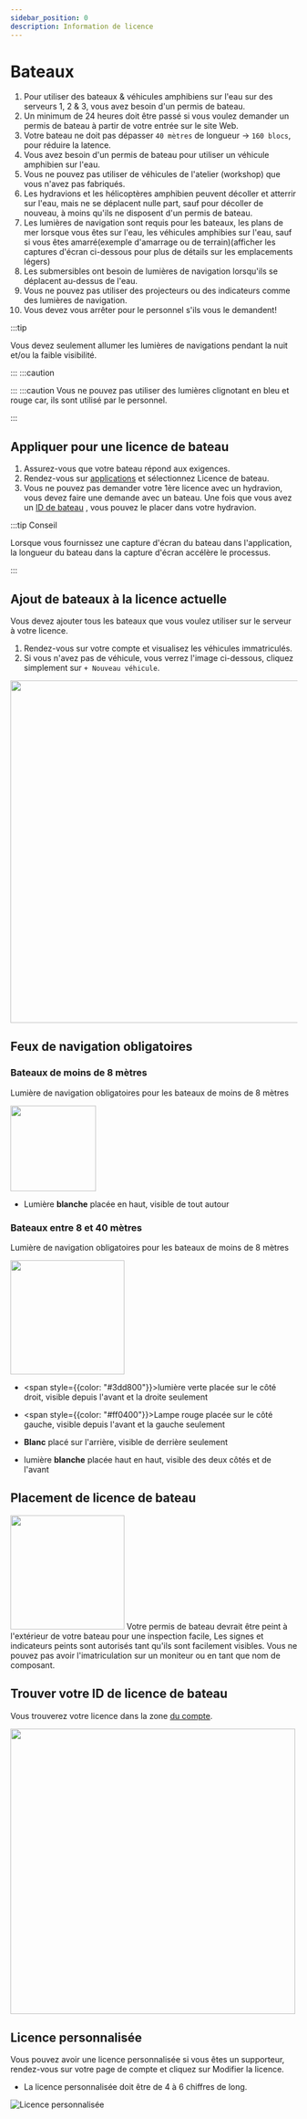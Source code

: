 ```yaml
---
sidebar_position: 0
description: Information de licence
---
```


# Bateaux

1. Pour utiliser des bateaux & véhicules amphibiens sur l'eau sur des serveurs 1, 2 & 3, vous avez besoin d'un permis de bateau.
2. Un minimum de 24 heures doit être passé si vous voulez demander un permis de bateau à partir de votre entrée sur le site Web.
3. Votre bateau ne doit pas dépasser `40 mètres` de longueur -> `160 blocs`, pour réduire la latence.
4. Vous avez besoin d'un permis de bateau pour utiliser un véhicule amphibien sur l'eau.
5. Vous ne pouvez pas utiliser de véhicules de l'atelier (workshop) que vous n'avez pas fabriqués.
6. Les hydravions et les hélicoptères amphibien peuvent décoller et atterrir sur l'eau, mais ne se déplacent nulle part, sauf pour décoller de nouveau, à moins qu'ils ne disposent d'un permis de bateau.
7. Les lumières de navigation sont requis pour les bateaux, les plans de mer lorsque vous êtes sur l'eau, les véhicules amphibies sur l'eau, sauf si vous êtes amarré(exemple d'amarrage ou de terrain)(afficher les captures d'écran ci-dessous pour plus de détails sur les emplacements légers)
8. Les submersibles ont besoin de lumières de navigation lorsqu'ils se déplacent au-dessus de l'eau.
9. Vous ne pouvez pas utiliser des projecteurs ou des indicateurs comme des lumières de navigation.
10. Vous devez vous arrêter pour le personnel s'ils vous le demandent!


:::tip

Vous devez seulement allumer les lumières de navigations pendant la nuit et/ou la faible visibilité.

:::
:::caution

:::
:::caution Vous ne pouvez pas utiliser des lumières clignotant en bleu et rouge car, ils sont utilisé par le personnel.

:::

## Appliquer pour une licence de bateau

1. Assurez-vous que votre bateau répond aux exigences.
2. Rendez-vous sur [applications](https://trickys.gg/applications/new) et sélectionnez Licence de bateau.
3. Vous ne pouvez pas demander votre 1ère licence avec un hydravion, vous devez faire une demande avec un bateau. Une fois que vous avez un [ID de bateau](/stormworks/boats#boat-license-placement) , vous pouvez le placer dans votre hydravion.

:::tip Conseil

Lorsque vous fournissez une capture d'écran du bateau dans l'application, la longueur du bateau dans la capture d'écran accélère le processus.

:::

## Ajout de bateaux à la licence actuelle

Vous devez ajouter tous les bateaux que vous voulez utiliser sur le serveur à votre licence.

1. Rendez-vous sur votre compte [](https://trickys.gg/account) et visualisez les véhicules immatriculés.
2. Si vous n'avez pas de véhicule, vous verrez l'image ci-dessous, cliquez simplement sur `+ Nouveau véhicule`.

<img src="/img/boats/boatsaddingtocurrentlicense.png" width="600px" />

## Feux de navigation obligatoires


### Bateaux de moins de 8 mètres

Lumière de navigation obligatoires pour les bateaux de moins de 8 mètres

  <div class="flex-vcenter">
      <img src="/img/boats/tsboatnav2.png" width="150px" style={{margin: "0 32px"}} />
    <div>

- Lumière **blanche** placée en haut, visible de tout autour

</div>
</div>

### Bateaux entre 8 et 40 mètres
Lumière de navigation obligatoires pour les bateaux de moins de 8 mètres

  <div class="flex-vcenter">
    <img src="/img/boats/tsboatnav1.png" width="200px"/>
    <div>

- <span style={{color: "#3dd800"}}>lumière verte</span> placée sur le côté droit, visible depuis l'avant et la droite seulement
- <span style={{color: "#ff0400"}}>Lampe rouge</span> placée sur le côté gauche, visible depuis l'avant et la gauche seulement
- **Blanc** placé sur l'arrière, visible de derrière seulement
- lumière **blanche** placée haut en haut, visible des deux côtés et de l'avant


  </div>
  </div>

## Placement de licence de bateau

  <div class="flex-vcenter">
    <img src="/img/boats/tsboatid1.png" width="200px"/>
    Votre permis de bateau devrait être peint à l'extérieur de votre bateau pour une inspection facile, Les signes et indicateurs peints sont autorisés tant qu'ils sont facilement visibles. Vous ne pouvez pas avoir l'imatriculation sur un moniteur ou en tant que nom de composant.
  </div>

## Trouver votre ID de licence de bateau
Vous trouverez votre licence dans la zone [du compte](https://trickys.gg/account).

<img src="/img/boats/tslicensesview.png" width="500" />

## Licence personnalisée

Vous pouvez avoir une licence personnalisée si vous êtes un supporteur, rendez-vous sur votre page de compte et cliquez sur Modifier la licence.

- La licence personnalisée doit être de 4 à 6 chiffres de long.

![Licence personnalisée](/img/boats/tsblcustomlicense.png)